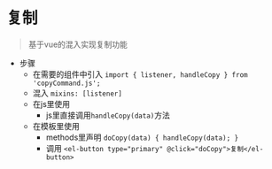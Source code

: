 # 复制
> 基于vue的混入实现复制功能
+ 步骤
  - 在需要的组件中引入 `import { listener, handleCopy } from 'copyCommand.js';`
  - 混入 `mixins: [listener]`
  - 在js里使用
    * js里直接调用`handleCopy(data)`方法
  - 在模板里使用
    * methods里声明 `doCopy(data) { handleCopy(data); }`
    * 调用 `<el-button type="primary" @click="doCopy">复制</el-button>`